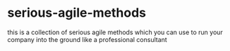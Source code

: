 # serious-agile-methods
this is a collection of serious agile methods which you can use to run your company into the ground like a professional consultant
